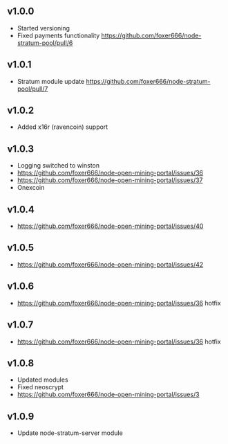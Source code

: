 ## v1.0.0

* Started versioning
* Fixed payments functionality https://github.com/foxer666/node-stratum-pool/pull/6

## v1.0.1

* Stratum module update https://github.com/foxer666/node-stratum-pool/pull/7

## v1.0.2
* Added x16r (ravencoin) support

## v1.0.3
* Logging switched to winston
* https://github.com/foxer666/node-open-mining-portal/issues/36
* https://github.com/foxer666/node-open-mining-portal/issues/37
* Onexcoin

## v1.0.4
* https://github.com/foxer666/node-open-mining-portal/issues/40

## v1.0.5
* https://github.com/foxer666/node-open-mining-portal/issues/42

## v1.0.6
* https://github.com/foxer666/node-open-mining-portal/issues/36 hotfix

## v1.0.7
* https://github.com/foxer666/node-open-mining-portal/issues/36 hotfix

## v1.0.8
* Updated modules
* Fixed neoscrypt
* https://github.com/foxer666/node-open-mining-portal/issues/3

## v1.0.9
* Update node-stratum-server module